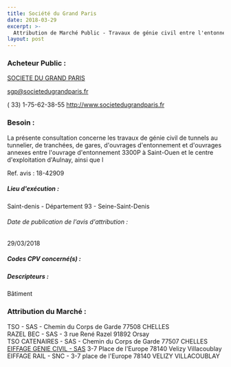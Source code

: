 ```yaml
---
title: Société du Grand Paris
date: 2018-03-29
excerpt: >-
  Attribution de Marché Public - Travaux de génie civil entre l'entonnement 3300P à Saint-Ouen et le centre d'exploitation d'Aulnay, ainsi que des travaux de voie ferrée ,caténaire et équipements en tunnels
layout: post
---
```


### Acheteur Public : 
<a href="/acheteur-139/siren-525046017"> SOCIETE DU GRAND PARIS</a><br/>



sgp@societedugrandparis.fr

( 33) 1-75-62-38-55
http://www.societedugrandparis.fr
### Besoin :

La présente consultation concerne les travaux de génie civil de tunnels au tunnelier, de tranchées, de gares, d'ouvrages d'entonnement et d'ouvrages annexes entre l'ouvrage d'entonnement 3300P à Saint-Ouen et le centre d'exploitation d'Aulnay, ainsi que l

Ref. avis : 18-42909


##### Lieu d'exécution :

Saint-denis - Département 93 - Seine-Saint-Denis

###### Date de publication de l'avis d'attribution : 
29/03/2018

##### Codes CPV concerné(s) :

##### Descripteurs :
Bâtiment <br/>

### Attribution du Marché :
TSO - SAS - Chemin du Corps de Garde 77508 CHELLES <br/>
RAZEL BEC - SAS - 3 rue René Razel 91892 Orsay <br/>
TSO CATENAIRES - SAS - Chemin du Corps de Garde 77507 CHELLES <br/>
<a href="/entreprise-551/siren-352745749"> EIFFAGE GENIE CIVIL - SAS</a>    3-7 Place de l'Europe 78140 Velizy Villacoublay <br/>
EIFFAGE RAIL - SNC - 3-7 place de l'Europe 78140 VELIZY VILLACOUBLAY <br/>
